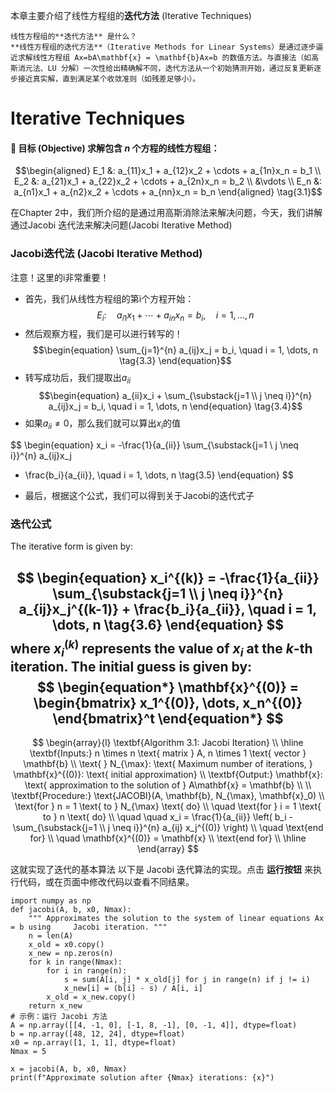 本章主要介绍了线性方程组的**迭代方法** (Iterative Techniques)

```{note}
线性方程组的**迭代方法** 是什么？
**线性方程组的迭代方法**（Iterative Methods for Linear Systems）是通过逐步逼近求解线性方程组 Ax=bA\mathbf{x} = \mathbf{b}Ax=b 的数值方法。与直接法（如高斯消元法、LU 分解）一次性给出精确解不同，迭代方法从一个初始猜测开始，通过反复更新逐步接近真实解，直到满足某个收敛准则（如残差足够小）。
```



# Iterative Techniques 
#### 🎯 目标 (Objective) 求解包含 $n$ 个方程的线性方程组：

$$\begin{aligned} E_1 &: a_{11}x_1 + a_{12}x_2 + \cdots + a_{1n}x_n = b_1 \\ E_2 &: a_{21}x_1 + a_{22}x_2 + \cdots + a_{2n}x_n = b_2 \\ &\vdots \\ E_n &: a_{n1}x_1 + a_{n2}x_2 + \cdots + a_{nn}x_n = b_n \end{aligned} \tag{3.1}$$

在Chapter 2中，我们所介绍的是通过用高斯消除法来解决问题，今天，我们讲解通过Jacobi 迭代法来解决问题(Jacobi Iterative Method)

### **Jacobi迭代法 (Jacobi Iterative Method)**
注意！这里的i非常重要！
- 首先，我们从线性方程组的第i个方程开始：
$$E_i: \quad a_{i1}x_1 + \cdots + a_{in}x_n = b_i, \quad i = 1, \dots, n \tag{3.2} $$
- 然后观察方程，我们是可以进行转写的！
$$\begin{equation} \sum_{j=1}^{n} a_{ij}x_j = b_i, \quad i = 1, \dots, n \tag{3.3} \end{equation}$$
- 转写成功后，我们提取出$a_{ii}$
$$\begin{equation} a_{ii}x_i + \sum_{\substack{j=1 \\ j \neq i}}^{n} a_{ij}x_j = b_i, \quad i = 1, \dots, n \end{equation} \tag{3.4}$$
- 如果$a_{ii} \neq 0$，那么我们就可以算出$x_i$的值

$$
\begin{equation}
x_i = -\frac{1}{a_{ii}} \sum_{\substack{j=1 \\ j \neq i}}^{n} a_{ij}x_j 
+ \frac{b_i}{a_{ii}}, \quad i = 1, \dots, n \tag{3.5}
\end{equation}
$$
- 最后，根据这个公式，我们可以得到关于Jacobi的迭代式子
### 迭代公式
The iterative form is given by:

$$
\begin{equation} x_i^{(k)} = -\frac{1}{a_{ii}} \sum_{\substack{j=1 \\ j \neq i}}^{n} a_{ij}x_j^{(k-1)} + \frac{b_i}{a_{ii}}, \quad i = 1, \dots, n \tag{3.6} \end{equation}
$$where $x_i^{(k)}$ represents the value of $x_i$ at the $k$-th iteration. The initial guess is given by:
$$
\begin{equation*} \mathbf{x}^{(0)} = \begin{bmatrix} x_1^{(0)}, \dots, x_n^{(0)} \end{bmatrix}^t \end{equation*}
$$
---
$$
\begin{array}{l}
\textbf{Algorithm 3.1: Jacobi Iteration} \\
\hline
\textbf{Inputs:} n \times n \text{ matrix } A, n \times 1 \text{ vector } \mathbf{b} \\
\text{ } N_{\max}: \text{ Maximum number of iterations, } \mathbf{x}^{(0)}: \text{ initial approximation} \\
\textbf{Output:} \mathbf{x}: \text{ approximation to the solution of } A\mathbf{x} = \mathbf{b} \\
\\
\textbf{Procedure:} \text{JACOBI}(A, \mathbf{b}, N_{\max}, \mathbf{x}_0) \\
\text{for } n = 1 \text{ to } N_{\max} \text{ do} \\
\quad \text{for } i = 1 \text{ to } n \text{ do} \\
\quad \quad x_i = \frac{1}{a_{ii}} \left( b_i - \sum_{\substack{j=1 \\ j \neq i}}^{n} a_{ij} x_j^{(0)} \right) \\
\quad \text{end for} \\
\quad \mathbf{x}^{(0)} = \mathbf{x} \\
\text{end for} \\
\hline
\end{array}
$$

这就实现了迭代的基本算法
以下是 Jacobi 迭代算法的实现。点击 **运行按钮** 来执行代码，或在页面中修改代码以查看不同结果。 
```{code-cell}
import numpy as np 
def jacobi(A, b, x0, Nmax): 
	""" Approximates the solution to the system of linear equations Ax = b using     Jacobi iteration. """
	n = len(A) 
	x_old = x0.copy() 
	x_new = np.zeros(n) 
	for k in range(Nmax): 
		for i in range(n):
			s = sum(A[i, j] * x_old[j] for j in range(n) if j != i) 
			x_new[i] = (b[i] - s) / A[i, i] 
		x_old = x_new.copy() 
	return x_new
# 示例：运行 Jacobi 方法
A = np.array([[4, -1, 0], [-1, 8, -1], [0, -1, 4]], dtype=float) 
b = np.array([48, 12, 24], dtype=float) 
x0 = np.array([1, 1, 1], dtype=float) 
Nmax = 5 

x = jacobi(A, b, x0, Nmax) 
print(f"Approximate solution after {Nmax} iterations: {x}")
```



